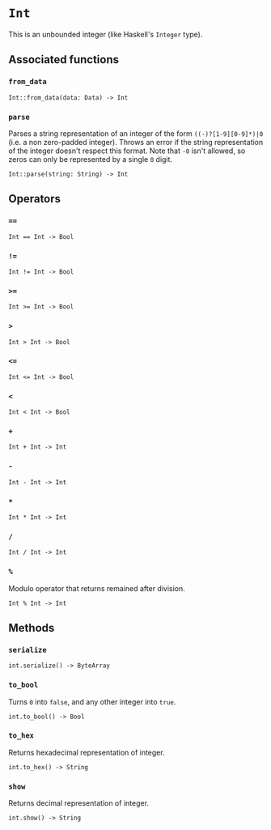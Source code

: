 # `Int`

This is an unbounded integer (like Haskell's `Integer` type).

## Associated functions

### `from_data`

```helios
Int::from_data(data: Data) -> Int
```

### `parse`

Parses a string representation of an integer of the form `((-)?[1-9][0-9]*)|0` (i.e. a non zero-padded integer). Throws an error if the string representation of the integer doesn't respect this format. Note that `-0` isn't allowed, so zeros can only be represented by a single `0` digit.

```helios
Int::parse(string: String) -> Int
```

## Operators

### `==`

```helios
Int == Int -> Bool
```

### `!=`

```helios
Int != Int -> Bool
```

### `>=`

```helios
Int >= Int -> Bool
```

### `>`

```helios
Int > Int -> Bool
```

### `<=`

```helios
Int <= Int -> Bool
```

### `<`

```helios
Int < Int -> Bool
```

### `+`

```helios
Int + Int -> Int
```

### `-`

```helios
Int - Int -> Int
```

### `*`

```helios
Int * Int -> Int
```

### `/`

```helios
Int / Int -> Int
```

### `%`

Modulo operator that returns remained after division.

```helios
Int % Int -> Int
```

## Methods

### `serialize`

```helios
int.serialize() -> ByteArray
```

### `to_bool`

Turns `0` into `false`, and any other integer into `true`.

```helios
int.to_bool() -> Bool
```

### `to_hex`

Returns hexadecimal representation of integer.

```helios
int.to_hex() -> String
```

### `show`

Returns decimal representation of integer.

```helios
int.show() -> String
```